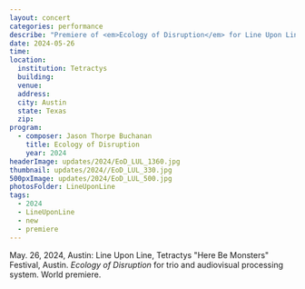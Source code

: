 ```yaml
---
layout: concert
categories: performance
describe: "Premiere of <em>Ecology of Disruption</em> for Line Upon Line, commissioned by Tetractys New Music's <em>'Here Be Monsters'</em> Festival, Austin."
date: 2024-05-26
time:
location:
  institution: Tetractys 
  building:
  venue: 
  address:
  city: Austin
  state: Texas
  zip:
program:
  - composer: Jason Thorpe Buchanan
    title: Ecology of Disruption
    year: 2024
headerImage: updates/2024/EoD_LUL_1360.jpg
thumbnail: updates/2024//EoD_LUL_330.jpg
500pxImage: updates/2024/EoD_LUL_500.jpg
photosFolder: LineUponLine
tags:
  - 2024
  - LineUponLine
  - new
  - premiere
---
```


May. 26, 2024, Austin: Line Upon Line, Tetractys "Here Be Monsters" Festival, Austin. <em>Ecology of Disruption</em> for trio and audiovisual processing system. World premiere.
